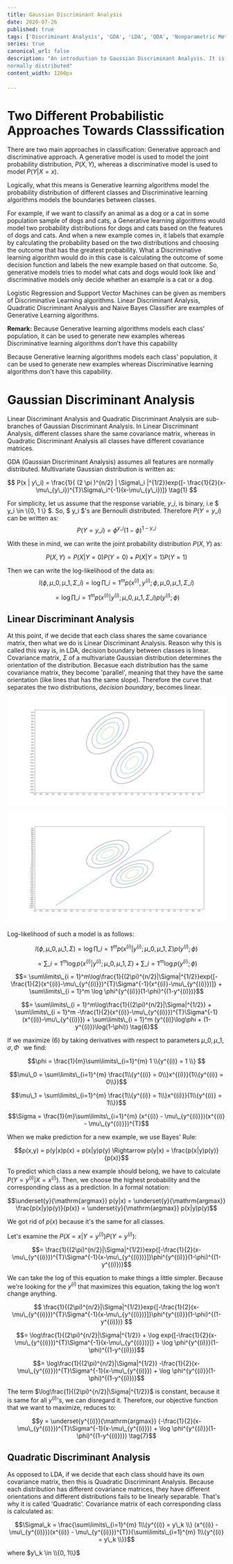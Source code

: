 ```yaml
---
title: Gaussian Discriminant Analysis
date: 2020-07-26
published: true
tags: ['Discriminant Analysis', 'GDA', 'LDA', 'QDA', 'Nonparametric Methods']
series: true
canonical_url: false
description: "An introduction to Gaussian Discriminant Analysis. It is a nonparametric method that is used in classification. It assumes all the features are 
normally distributed"
content_width: 1200px

---
```


Two Different Probabilistic Approaches Towards Classsification
==============================================================

There are two main approaches in classification: Generative approach and
discriminative approach. A generative model is used to model the joint
probability distribution, $P(X, Y)$, whereas a discriminative model is
used to model $P(Y | X = x)$.

Logically, what this means is Generative learning algorithms model the
probability distribution of different classes and Discriminative
learning algorithms models the boundaries between classes.

For example, if we want to classify an animal as a dog or a cat in some
population sample of dogs and cats, a Generative learning algorithms
would model two probability distributions for dogs and cats based on the
features of dogs and cats. And when a new example comes in, it labels
that example by calculating the probability based on the two
distributions and choosing the outcome that has the greatest
probability. What a Discriminative learning algorithm would do in this
case is calculating the outcome of some decision function and labels the
new example based on that outcome. So, generative models tries to model
what cats and dogs would look like and discriminative models only decide
whether an example is a cat or a dog.

Logistic Regression and Support Vector Machines can be given as members
of Discriminative Learning algorithms. Linear Discriminant Analysis,
Quadratic Discriminant Analysis and Naive Bayes Classifier are examples
of Generative Learning algorithms.


**Remark:** Because Generative learning algorithms models each class’ population, it can be used to generate new examples whereas Discriminative learning algorithms don’t have this capability

Because Generative learning algorithms models each class' population, it
can be used to generate new examples whereas Discriminative learning
algorithms don't have this capability.

Gaussian Discriminant Analysis
==============================

Linear Discriminant Analysis and Quadratic Discriminant Analysis are
sub-branches of Gaussian Discriminant Analysis. In Linear Discriminant
Analysis, different classes share the same covariance matrix, whereas in
Quadratic Discriminant Analysis all classes have different covariance
matrices.

GDA (Gaussian Discriminant Analysis) assumes all features are normally
distributed. Multivariate Gaussian distribution is written as:

$$
P(x | y\_i) = \frac{1}{ (2 \pi )^{n/2} | \Sigma\_i |^{1/2}}exp{[- \frac{1}{2}(x-\mu\_{y\_i})^{T}\Sigma\_i^{-1}(x-\mu\_{y\_i})]}  \tag{1}
$$

For simplicity, let us assume that the response variable, $y\_i$, is
binary, i.e $ y\_i \in \\{0, 1 \\} $. So, $ y\_i $'s are Bernoulli
distributed. Therefore $P(Y = y\_i)$ can be written as:
$$P(Y = y\_i) = \phi^{y\_i}(1-\phi)^{1-y\_i} \tag{2}$$

With these in mind, we can write the joint probability distribution
$P(X, Y)$ as:

$$P(X, Y) = P(X | Y = 0)P(Y = 0) + P(X | Y = 1)P(Y = 1)  \tag{3}$$

Then we can write the log-likelihood of the data as:
$$l(\phi, \mu\_0, \mu\_1, \Sigma\_i) = \log\prod\limits\_{i = 1}^m p(x^{(i)}, y^{(i)}; \phi, \mu\_0, \mu\_1, \Sigma\_i)$$

$$= \log\prod\limits\_{i = 1}^m p(x^{(i)} | y^{(i)}; \mu\_0, \mu\_1, \Sigma\_i)p(y^{(i)}; \phi) \tag{4}$$

Linear Discriminant Analysis
----------------------------

At this point, if we decide that each class shares the same covariance
matrix, then what we do is Linear Discriminant Analysis. Reason why this
is called this way is, in LDA, decision boundary between classes is
linear. Covariance matrix, $\Sigma$ of a multivariate Gaussian
distribution determines the orientation of the distribution. Becasue
each distribution has the same covariance matrix, they become
'parallel', meaning that they have the same orientation (like lines that
has the same slope). Therefore the curve that separates the two
distributions, *decision boundary*, becomes linear.

![image](./images/contour_gauss1.jpg) 

![image](./images/contour_gauss.jpg)

Log-likelihood of such a model is as follows:

$$l(\phi, \mu\_0, \mu\_1, \Sigma) = \log\prod\limits\_{i = 1}^m p(x^{(i)} | y^{(i)}; \mu\_0, \mu\_1, \Sigma)p(y^{(i)}; \phi) \tag{5}$$

$$= \sum\limits\_{i = 1}^m \log p(x^{(i)} | y^{(i)}; \mu\_0, \mu\_1, \Sigma) + \sum\limits\_{i = 1}^m \log p(y^{(i)}; \phi)$$

$$= \sum\limits\_{i = 1}^m\log\frac{1}{(2\pi)^{n/2}|\Sigma|^{1/2}}exp{[-\frac{1}{2}(x^{(i)}-\mu\_{y^{(i)}})^{T}\Sigma^{-1}(x^{(i)}-\mu\_{y^{(i)}})]} + \sum\limits\_{i = 1}^m \log \phi^{y^{(i)}}(1-\phi)^{(1-y^{(i)})}$$

$$= \sum\limits\_{i = 1}^m\log\frac{1}{(2\pi)^{n/2}|\Sigma|^{1/2}} + \sum\limits\_{i = 1}^m -\frac{1}{2}(x^{(i)}-\mu\_{y^{(i)}})^{T}\Sigma^{-1}(x^{(i)}-\mu\_{y^{(i)}}) + \sum\limits\_{i = 1}^m (y^{(i)}\log\phi + (1-y^{(i)})\log(1-\phi))  \tag{6}$$

If we maximize (6) by taking derivatives with respect to parameters $\mu\_0,
\mu\_1, \sigma, \Phi$   we find:

$$\phi = \frac{1}{m}\sum\limits\_{i=1}^{m} 1 \\{y^{(i)} = 1 \\} $$

$$\mu\_0 = \sum\limits\_{i=1}^{m} \frac{1\\{y^{(i)} = 0\\}x^{(i)}}{1\\{y^{(i)} = 0\\}}$$

$$\mu\_1 = \sum\limits\_{i=1}^{m} \frac{1\\{y^{(i)} = 1\\}x^{(i)}}{1\\{y^{(i)} = 1\\}}$$

$$\Sigma = \frac{1}{m}\sum\limits\_{i=1}^{m} (x^{(i)} - \mu\_{y^{(i)}})(x^{(i)} - \mu\_{y^{(i)}})^{T}$$

When we make prediction for a new example, we use Bayes' Rule:

$$p(x,y) = p(y|x)p(x) = p(x|y)p(y) \Rightarrow p(y|x) = \frac{p(x|y)p(y)}{p(x)}$$

To predict which class a new example should belong, we have to calculate
$P(Y = y^{(i)} | X = x^{(i)})$. Then, we choose the highest probability
and the corresponding class as a prediction. In a formal notation:

$$\underset{y}{\mathrm{argmax}}  p(y|x) = \underset{y}{\mathrm{argmax}}  \frac{p(x|y)p(y)}{p(x)} = \underset{y}{\mathrm{argmax}}  p(x|y)p(y)$$

We got rid of $p(x)$ because it's the same for all classes.

Let's examine the $P(X = x | Y = y^{(i)})P(Y = y^{(i)})$:

$$= \frac{1}{(2\pi)^{n/2}|\Sigma|^{1/2}}exp{[-\frac{1}{2}(x-\mu\_{y^{(i)}})^{T}\Sigma^{-1}(x-\mu\_{y^{(i)})}]}\phi^{y^{(i)}}(1-\phi)^{(1-y^{(i)})}$$

We can take the log of this equation to make things a little simpler.
Because we're looking for the $y^{(i)}$ that maximizes this equation,
taking the log won't change anything.

$$
\frac{1}{(2\pi)^{n/2}|\Sigma|^{1/2}}exp{[-\frac{1}{2}(x-\mu\_{y^{(i)}})^{T}\Sigma^{-1}(x-\mu\_{y^{(i)})}]}\phi^{y^{(i)}}(1-\phi)^{(1-y^{(i)})}
$$

$$= \log\frac{1}{(2\pi)^{n/2}|\Sigma|^{1/2}} + \log exp{[-\frac{1}{2}(x-\mu\_{y^{(i)}})^{T}\Sigma^{-1}(x-\mu\_{y^{(i)})}]} + \log \phi^{y^{(i)}}(1-\phi)^{(1-y^{(i)})}$$

$$= \log\frac{1}{(2\pi)^{n/2}|\Sigma|^{1/2}} -\frac{1}{2}(x-\mu\_{y^{(i)}})^{T}\Sigma^{-1}(x-\mu\_{y^{(i)}}) + \log \phi^{y^{(i)}}(1-\phi)^{(1-y^{(i)})}$$

The term $\log\frac{1}{(2\pi)^{n/2}|\Sigma|^{1/2}}$ is constant, because
it is same for all $y^{(i)}$'s, we can disregard it. Therefore, our
objective function that we want to maximize, reduces to:

$$y = \underset{y^{(i)}}{\mathrm{argmax}} (-\frac{1}{2}(x-\mu\_{y^{(i)}})^{T}\Sigma^{-1}(x-\mu\_{y^{(i)}}) + \log \phi^{y^{(i)}}(1-\phi)^{(1-y^{(i)})}) \tag{7}$$

Quadratic Discriminant Analysis
------------------------------

As opposed to LDA, if we decide that each class should have its own
covariance matrix, then this is Quadratic Discriminant Analysis. Because
each distribution has different covariance matrices, they have different
orientations and different distributions fails to be linearly separable.
That's why it is called 'Quadratic'. Covariance matrix of each
corresponding class is calculated as:

$$\Sigma\_k = \frac{\sum\limits\_{i=1}^{m} 1\\{y^{(i)} = y\_k \\} (x^{(i)} - \mu\_{y^{(i)}})(x^{(i)} - \mu\_{y^{(i)}})^{T}}{\sum\limits\_{i=1}^{m} 1\\{y^{(i)} = y\_k \\}}$$

where $y\_k \in \\{0, 1\\}$
